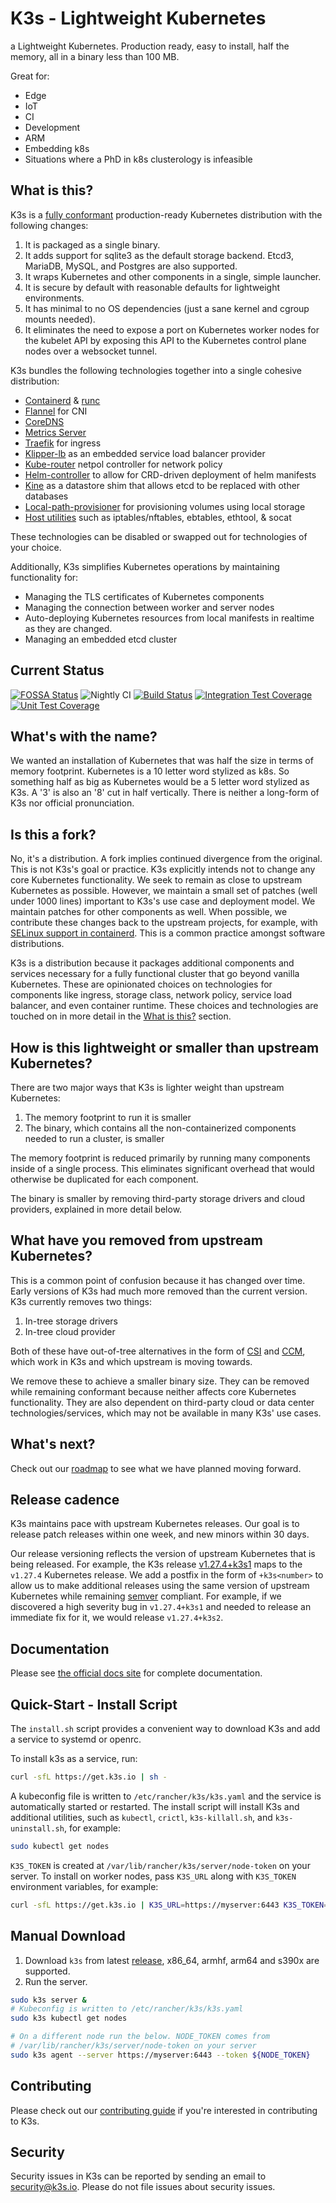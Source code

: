K3s - Lightweight Kubernetes
===============================================
a
Lightweight Kubernetes.  Production ready, easy to install, half the memory, all in a binary less than 100 MB.

Great for:

* Edge
* IoT
* CI
* Development
* ARM
* Embedding k8s
* Situations where a PhD in k8s clusterology is infeasible

What is this?
---

K3s is a [fully conformant](https://github.com/cncf/k8s-conformance/pulls?q=is%3Apr+k3s) production-ready Kubernetes distribution with the following changes:

1. It is packaged as a single binary.
1. It adds support for sqlite3 as the default storage backend. Etcd3, MariaDB, MySQL, and Postgres are also supported.
1. It wraps Kubernetes and other components in a single, simple launcher.
1. It is secure by default with reasonable defaults for lightweight environments.
1. It has minimal to no OS dependencies (just a sane kernel and cgroup mounts needed).
1. It eliminates the need to expose a port on Kubernetes worker nodes for the kubelet API by exposing this API to the Kubernetes control plane nodes over a websocket tunnel.

K3s bundles the following technologies together into a single cohesive distribution:

* [Containerd](https://containerd.io/) & [runc](https://github.com/opencontainers/runc)
* [Flannel](https://github.com/coreos/flannel) for CNI
* [CoreDNS](https://coredns.io/)
* [Metrics Server](https://github.com/kubernetes-sigs/metrics-server)
* [Traefik](https://containo.us/traefik/) for ingress
* [Klipper-lb](https://github.com/k3s-io/klipper-lb) as an embedded service load balancer provider
* [Kube-router](https://www.kube-router.io/) netpol controller for network policy
* [Helm-controller](https://github.com/k3s-io/helm-controller) to allow for CRD-driven deployment of helm manifests
* [Kine](https://github.com/k3s-io/kine) as a datastore shim that allows etcd to be replaced with other databases
* [Local-path-provisioner](https://github.com/rancher/local-path-provisioner) for provisioning volumes using local storage
* [Host utilities](https://github.com/k3s-io/k3s-root) such as iptables/nftables, ebtables, ethtool, & socat

These technologies can be disabled or swapped out for technologies of your choice.

Additionally, K3s simplifies Kubernetes operations by maintaining functionality for:

* Managing the TLS certificates of Kubernetes components
* Managing the connection between worker and server nodes
* Auto-deploying Kubernetes resources from local manifests in realtime as they are changed.
* Managing an embedded etcd cluster

Current Status
--------------
[![FOSSA Status](https://app.fossa.com/api/projects/custom%2B25850%2Fgithub.com%2Fk3s-io%2Fk3s.svg?type=shield)](https://app.fossa.com/projects/custom%2B25850%2Fgithub.com%2Fk3s-io%2Fk3s?ref=badge_shield)
![Nightly CI](https://github.com/k3s-io/k3s/actions/workflows/nightly-install.yaml/badge.svg)
[![Build Status](https://drone-publish.k3s.io/api/badges/k3s-io/k3s/status.svg)](https://drone-publish.k3s.io/k3s-io/k3s)
[![Integration Test Coverage](https://github.com/k3s-io/k3s/actions/workflows/integration.yaml/badge.svg)](https://github.com/k3s-io/k3s/actions/workflows/integration.yaml)
[![Unit Test Coverage](https://github.com/k3s-io/k3s/actions/workflows/unitcoverage.yaml/badge.svg)](https://github.com/k3s-io/k3s/actions/workflows/unitcoverage.yaml)

What's with the name?
--------------------

We wanted an installation of Kubernetes that was half the size in terms of memory footprint. Kubernetes is a
10 letter word stylized as k8s. So something half as big as Kubernetes would be a 5 letter word stylized as
K3s. A '3' is also an '8' cut in half vertically. There is neither a long-form of K3s nor official pronunciation.

Is this a fork?
---------------

No, it's a distribution. A fork implies continued divergence from the original. This is not K3s's goal or practice. K3s explicitly intends not to change any core Kubernetes functionality. We seek to remain as close to upstream Kubernetes as possible. However, we maintain a small set of patches (well under 1000 lines) important to K3s's use case and deployment model. We maintain patches for other components as well. When possible, we contribute these changes back to the upstream projects, for example, with [SELinux support in containerd](https://github.com/containerd/cri/pull/1487/commits/24209b91bf361e131478d15cfea1ab05694dc3eb). This is a common practice amongst software distributions.

K3s is a distribution because it packages additional components and services necessary for a fully functional cluster that go beyond vanilla Kubernetes. These are opinionated choices on technologies for components like ingress, storage class, network policy, service load balancer, and even container runtime. These choices and technologies are touched on in more detail in the [What is this?](#what-is-this) section.

How is this lightweight or smaller than upstream Kubernetes?
---

There are two major ways that K3s is lighter weight than upstream Kubernetes:
1. The memory footprint to run it is smaller
2. The binary, which contains all the non-containerized components needed to run a cluster, is smaller

The memory footprint is reduced primarily by running many components inside of a single process. This eliminates significant overhead that would otherwise be duplicated for each component.

The binary is smaller by removing third-party storage drivers and cloud providers, explained in more detail below.

What have you removed from upstream Kubernetes?
---

This is a common point of confusion because it has changed over time. Early versions of K3s had much more removed than the current version. K3s currently removes two things:

1. In-tree storage drivers
1. In-tree cloud provider

Both of these have out-of-tree alternatives in the form of [CSI](https://github.com/container-storage-interface/spec/blob/master/spec.md) and [CCM](https://kubernetes.io/docs/tasks/administer-cluster/running-cloud-controller/), which work in K3s and which upstream is moving towards.

We remove these to achieve a smaller binary size. They can be removed while remaining conformant because neither affects core Kubernetes functionality. They are also dependent on third-party cloud or data center technologies/services, which may not be available in many K3s' use cases.

What's next?
---

Check out our [roadmap](ROADMAP.md) to see what we have planned moving forward.

Release cadence
---

K3s maintains pace with upstream Kubernetes releases. Our goal is to release patch releases within one week, and new minors within 30 days.

Our release versioning reflects the version of upstream Kubernetes that is being released. For example, the K3s release [v1.27.4+k3s1](https://github.com/k3s-io/k3s/releases/tag/v1.27.4%2Bk3s1) maps to the `v1.27.4` Kubernetes release. We add a postfix in the form of `+k3s<number>` to allow us to make additional releases using the same version of upstream Kubernetes while remaining [semver](https://semver.org/) compliant. For example, if we discovered a high severity bug in `v1.27.4+k3s1` and needed to release an immediate fix for it, we would release `v1.27.4+k3s2`.

Documentation
-------------

Please see [the official docs site](https://docs.k3s.io) for complete documentation.

Quick-Start - Install Script
--------------

The `install.sh` script provides a convenient way to download K3s and add a service to systemd or openrc.

To install k3s as a service, run:

```bash
curl -sfL https://get.k3s.io | sh -
```

A kubeconfig file is written to `/etc/rancher/k3s/k3s.yaml` and the service is automatically started or restarted.
The install script will install K3s and additional utilities, such as `kubectl`, `crictl`, `k3s-killall.sh`, and `k3s-uninstall.sh`, for example:

```bash
sudo kubectl get nodes
```

`K3S_TOKEN` is created at `/var/lib/rancher/k3s/server/node-token` on your server.
To install on worker nodes, pass `K3S_URL` along with
`K3S_TOKEN` environment variables, for example:

```bash
curl -sfL https://get.k3s.io | K3S_URL=https://myserver:6443 K3S_TOKEN=XXX sh -
```

Manual Download
---------------

1. Download `k3s` from latest [release](https://github.com/k3s-io/k3s/releases/latest), x86_64, armhf, arm64 and s390x are supported.
1. Run the server.

```bash
sudo k3s server &
# Kubeconfig is written to /etc/rancher/k3s/k3s.yaml
sudo k3s kubectl get nodes

# On a different node run the below. NODE_TOKEN comes from
# /var/lib/rancher/k3s/server/node-token on your server
sudo k3s agent --server https://myserver:6443 --token ${NODE_TOKEN}
```

Contributing
------------

Please check out our [contributing guide](CONTRIBUTING.md) if you're interested in contributing to K3s.

Security
--------

Security issues in K3s can be reported by sending an email to [security@k3s.io](mailto:security@k3s.io).
Please do not file issues about security issues.
